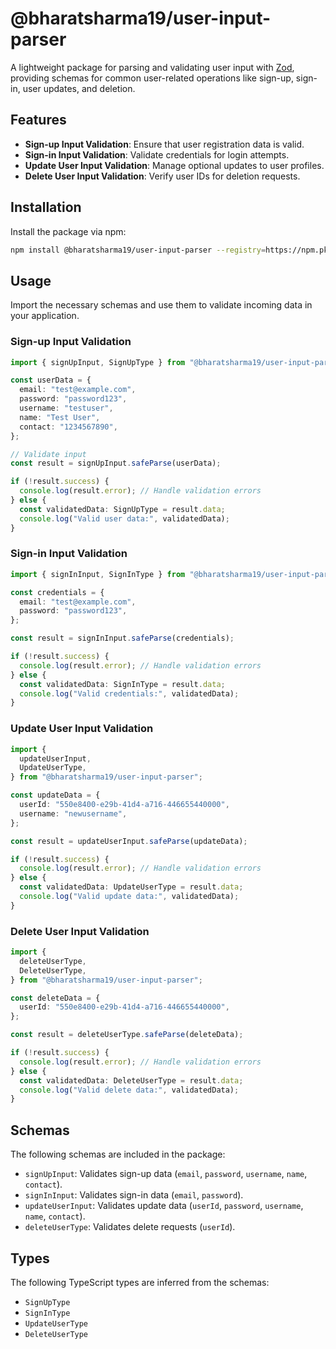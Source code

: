 # @bharatsharma19/user-input-parser

A lightweight package for parsing and validating user input with [Zod](https://github.com/colinhacks/zod), providing schemas for common user-related operations like sign-up, sign-in, user updates, and deletion.

## Features

- **Sign-up Input Validation**: Ensure that user registration data is valid.
- **Sign-in Input Validation**: Validate credentials for login attempts.
- **Update User Input Validation**: Manage optional updates to user profiles.
- **Delete User Input Validation**: Verify user IDs for deletion requests.

## Installation

Install the package via npm:

```bash
npm install @bharatsharma19/user-input-parser --registry=https://npm.pkg.github.com/
```

## Usage

Import the necessary schemas and use them to validate incoming data in your application.

### Sign-up Input Validation

```typescript
import { signUpInput, SignUpType } from "@bharatsharma19/user-input-parser";

const userData = {
  email: "test@example.com",
  password: "password123",
  username: "testuser",
  name: "Test User",
  contact: "1234567890",
};

// Validate input
const result = signUpInput.safeParse(userData);

if (!result.success) {
  console.log(result.error); // Handle validation errors
} else {
  const validatedData: SignUpType = result.data;
  console.log("Valid user data:", validatedData);
}
```

### Sign-in Input Validation

```typescript
import { signInInput, SignInType } from "@bharatsharma19/user-input-parser";

const credentials = {
  email: "test@example.com",
  password: "password123",
};

const result = signInInput.safeParse(credentials);

if (!result.success) {
  console.log(result.error); // Handle validation errors
} else {
  const validatedData: SignInType = result.data;
  console.log("Valid credentials:", validatedData);
}
```

### Update User Input Validation

```typescript
import {
  updateUserInput,
  UpdateUserType,
} from "@bharatsharma19/user-input-parser";

const updateData = {
  userId: "550e8400-e29b-41d4-a716-446655440000",
  username: "newusername",
};

const result = updateUserInput.safeParse(updateData);

if (!result.success) {
  console.log(result.error); // Handle validation errors
} else {
  const validatedData: UpdateUserType = result.data;
  console.log("Valid update data:", validatedData);
}
```

### Delete User Input Validation

```typescript
import {
  deleteUserType,
  DeleteUserType,
} from "@bharatsharma19/user-input-parser";

const deleteData = {
  userId: "550e8400-e29b-41d4-a716-446655440000",
};

const result = deleteUserType.safeParse(deleteData);

if (!result.success) {
  console.log(result.error); // Handle validation errors
} else {
  const validatedData: DeleteUserType = result.data;
  console.log("Valid delete data:", validatedData);
}
```

## Schemas

The following schemas are included in the package:

- `signUpInput`: Validates sign-up data (`email`, `password`, `username`, `name`, `contact`).
- `signInInput`: Validates sign-in data (`email`, `password`).
- `updateUserInput`: Validates update data (`userId`, `password`, `username`, `name`, `contact`).
- `deleteUserType`: Validates delete requests (`userId`).

## Types

The following TypeScript types are inferred from the schemas:

- `SignUpType`
- `SignInType`
- `UpdateUserType`
- `DeleteUserType`
